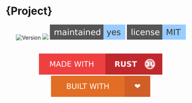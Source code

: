 # {Project}
<div align="center">
  <img src="https://img.shields.io/badge/version-0.1.0-9cf?style=flat-square" alt="Version" />
  <a href="https://github.com/Tired-Fox/{project}/releases" alt="Release"><img src="https://img.shields.io/github/v/release/tired-fox/{project}.svg?style=flat-square&color=9cf" /></a>
  <img src="assets/badges/maintained.svg" alt="Maintained" />
  <img src="assets/badges/license.svg" alt="License" />
</div>
<br>
<br>
<div align="center">
  <img src="assets/badges/made_with_rust.svg" alt="Made with rust" />
  <img src="assets/badges/built_with_love.svg" alt="Built with love" />
</div>
